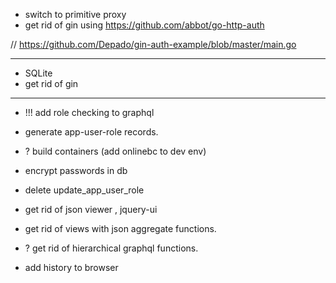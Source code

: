 - switch to primitive proxy
- get rid of gin using <https://github.com/abbot/go-http-auth>


// https://github.com/Depado/gin-auth-example/blob/master/main.go

-------------------------

- SQLite
- get rid of gin


--------------------------------------------------------------------------
- !!! add role checking to graphql
- generate app-user-role records.
- ? build containers (add onlinebc to dev env)

- encrypt passwords in db
- delete update_app_user_role

- get rid of json viewer , jquery-ui

- get rid of views with json aggregate functions.

- ? get rid of hierarchical graphql functions.

- add history to browser